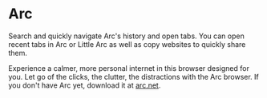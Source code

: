 # Arc

Search and quickly navigate Arc's history and open tabs. You can open recent tabs in Arc or Little Arc as well as copy websites to quickly share them.

Experience a calmer, more personal internet in this browser designed for you. Let go of the clicks, the clutter, the distractions with the Arc browser. If you don't have Arc yet, download it at [arc.net](https://arc.net).
